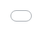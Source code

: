 ```yaml
---
date: 2020-08-01
year: 2020
title: MISERABLE.media Reel
category: Identity
thumbnail: https://www.youtube.com/embed/JtVFzAlqsIw
categories:
- videography
- production
project_bg_color: ''
project_fg_color: ''

---
```

The **banana** fruits grow from a **banana** blossom in hanging clusters, also called a bunch or **banana** stem. The fruits grow in rows called tiers or hands. There can be as many as twenty fruits to a hand, and as many as twenty tiers in a bunch. A bunch usually weighs between 30 and 50 kilograms (65 to 110 pounds).

<div class="videoWrapper">

<iframe style="position: absolute; top: 0; left: 0; width: 100%; height: 100%;" src="[https://www.youtube.com/embed/JtVFzAlqsIw](https://www.youtube.com/embed/JtVFzAlqsIw "https://www.youtube.com/embed/JtVFzAlqsIw")" frameborder="0" allow="accelerometer; autoplay; encrypted-media; gyroscope; picture-in-picture" allowfullscreen></iframe>

</div>